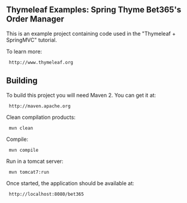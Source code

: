 
Thymeleaf Examples: Spring Thyme Bet365's Order Manager
----------------------------------------------------
 
 This is an example project containing code used in the "Thymeleaf + SpringMVC" tutorial.
 
 To learn more:
 
     http://www.thymeleaf.org

     
Building
--------
 
 To build this project you will need Maven 2. You can get it at:
 
     http://maven.apache.org

 Clean compilation products:
 
     mvn clean
     
 Compile:
 
     mvn compile
     
 Run in a tomcat server:
 
     mvn tomcat7:run

 Once started, the application should be available at:
 
     http://localhost:8080/bet365


 